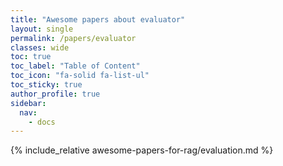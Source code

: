 ```yaml
---
title: "Awesome papers about evaluator"
layout: single
permalink: /papers/evaluator
classes: wide
toc: true
toc_label: "Table of Content"
toc_icon: "fa-solid fa-list-ul"
toc_sticky: true
author_profile: true
sidebar:
  nav:
    - docs
---
```


{% include_relative awesome-papers-for-rag/evaluation.md %}
